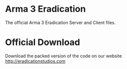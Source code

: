 # Arma 3 Eradication
The official Arma 3 Eradication Server and Client files.

# Official Download
Download the packed version of the code on our website
http://eradicationstudios.com